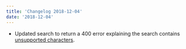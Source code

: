 ```yaml
---
title: 'Changelog 2018-12-04'
date: '2018-12-04'
---
```

- Updated search to return a 400 error explaining the search contains [unsupported characters](/guides/Getting-Started/filtering#supported-characters).
